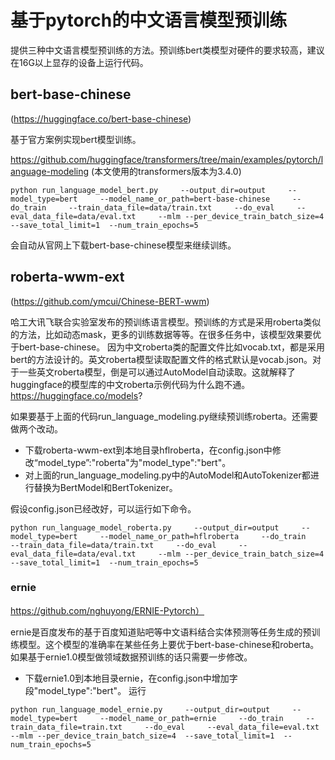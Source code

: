 # 基于pytorch的中文语言模型预训练

提供三种中文语言模型预训练的方法。预训练bert类模型对硬件的要求较高，建议在16G以上显存的设备上运行代码。

## bert-base-chinese

(https://huggingface.co/bert-base-chinese)
​

基于官方案例实现bert模型训练。

https://github.com/huggingface/transformers/tree/main/examples/pytorch/language-modeling
(本文使用的transformers版本为3.4.0)
```
python run_language_model_bert.py     --output_dir=output     --model_type=bert     --model_name_or_path=bert-base-chinese     --do_train     --train_data_file=data/train.txt     --do_eval     --eval_data_file=data/eval.txt     --mlm --per_device_train_batch_size=4  --save_total_limit=1  --num_train_epochs=5

```
会自动从官网上下载bert-base-chinese模型来继续训练。

## roberta-wwm-ext

(https://github.com/ymcui/Chinese-BERT-wwm)


哈工大讯飞联合实验室发布的预训练语言模型。预训练的方式是采用roberta类似的方法，比如动态mask，更多的训练数据等等。在很多任务中，该模型效果要优于bert-base-chinese。
因为中文roberta类的配置文件比如vocab.txt，都是采用bert的方法设计的。英文roberta模型读取配置文件的格式默认是vocab.json。对于一些英文roberta模型，倒是可以通过AutoModel自动读取。这就解释了huggingface的模型库的中文roberta示例代码为什么跑不通。https://huggingface.co/models?


如果要基于上面的代码run_language_modeling.py继续预训练roberta。还需要做两个改动。
* 下载roberta-wwm-ext到本地目录hflroberta，在config.json中修改“model_type”:"roberta"为"model_type":"bert"。
* 对上面的run_language_modeling.py中的AutoModel和AutoTokenizer都进行替换为BertModel和BertTokenizer。

假设config.json已经改好，可以运行如下命令。
```
python run_language_model_roberta.py     --output_dir=output     --model_type=bert     --model_name_or_path=hflroberta     --do_train     --train_data_file=data/train.txt     --do_eval     --eval_data_file=data/eval.txt     --mlm --per_device_train_batch_size=4  --save_total_limit=1  --num_train_epochs=5
```

### ernie
https://github.com/nghuyong/ERNIE-Pytorch）

ernie是百度发布的基于百度知道贴吧等中文语料结合实体预测等任务生成的预训练模型。这个模型的准确率在某些任务上要优于bert-base-chinese和roberta。如果基于ernie1.0模型做领域数据预训练的话只需要一步修改。

* 下载ernie1.0到本地目录ernie，在config.json中增加字段"model_type":"bert"。
运行
```
python run_language_model_ernie.py     --output_dir=output     --model_type=bert     --model_name_or_path=ernie     --do_train     --train_data_file=train.txt     --do_eval     --eval_data_file=eval.txt     --mlm --per_device_train_batch_size=4  --save_total_limit=1  --num_train_epochs=5

```
